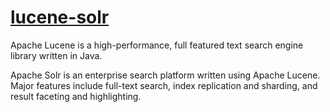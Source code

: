 # [lucene-solr](https://github.com/apache/lucene-solr)

Apache Lucene is a high-performance, full featured text search engine library written in Java.

Apache Solr is an enterprise search platform written using Apache Lucene. Major features include full-text search, index replication and sharding, and result faceting and highlighting.
